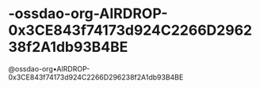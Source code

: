 # -ossdao-org-AIRDROP-0x3CE843f74173d924C2266D296238f2A1db93B4BE
@ossdao-org•AIRDROP-0x3CE843f74173d924C2266D296238f2A1db93B4BE

